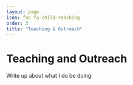 ```yaml
---
layout: page
icon: fas fa-child-reaching
order: 3
title: "Teaching & Outreach"
---
```


# Teaching and Outreach

Write up about what I do be doing 
